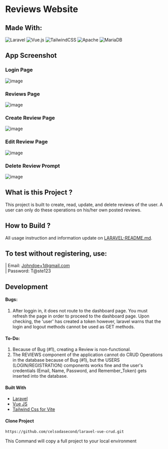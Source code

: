 # Reviews Website 
## Made With: 
![Laravel](https://img.shields.io/badge/laravel-%23FF2D20.svg?style=for-the-badge&logo=laravel&logoColor=white) ![Vue.js](https://img.shields.io/badge/vuejs-%2335495e.svg?style=for-the-badge&logo=vuedotjs&logoColor=%234FC08D) ![TailwindCSS](https://img.shields.io/badge/tailwindcss-%2338B2AC.svg?style=for-the-badge&logo=tailwind-css&logoColor=white) ![Apache](https://img.shields.io/badge/apache-%23D42029.svg?style=for-the-badge&logo=apache&logoColor=white) ![MariaDB](https://img.shields.io/badge/MariaDB-003545?style=for-the-badge&logo=mariadb&logoColor=white)

## App Screenshot
### Login Page
![image](https://user-images.githubusercontent.com/75917932/209456731-0f7baea3-629e-410b-bea1-248af78c95b2.png)

### Reviews Page
![image](https://user-images.githubusercontent.com/75917932/209456777-9e68fb25-b9fb-42df-adf8-51cadf2fdd8b.png)

### Create Review Page
![image](https://user-images.githubusercontent.com/75917932/209456808-46963bc3-6e58-4a8e-b1ab-c9850ecdf22f.png)

### Edit Review Page
![image](https://user-images.githubusercontent.com/75917932/209456815-1af51d02-f7ac-409c-8c7c-0f0345979274.png)

### Delete Review Prompt
![image](https://user-images.githubusercontent.com/75917932/209456825-d47eb7c5-e2b6-474b-b0e6-cec986cf61eb.png)


## What is this Project ?

This project is built to create, read, update, and delete reviews of the user. A user can only do these operations on his/her own posted reviews.

## How to Build ?

All usage instruction and information update on [LARAVEL-README.md](https://github.com/celsodasecond/laravel-vue-crud/blob/master/LARAVEL-README.md).

## To test without registering, use:
| Email: Johndoe+1@gmail.com \
| Password: T@ste123

## Development

#### Bugs:
1. After loggin in, it does not route to the dashboard page. You must refresh the page in order to proceed to the dashboard page. Upon checking, the 'user' has created a token however, laravel warns that the login and logout methods cannot be used as GET methods. 

#### To-Do:
1. Because of Bug (#1), creating a Review is non-functional. 
2. The REVIEWS component of the application cannot do CRUD Operations in the database because of Bug (#1), but the USERS (LOGIN/REGISTRATION) components works fine and the user's credentials (Email, Name, Password, and Remember_Token) gets inserted into the database. 

#### Built With

- [Laravel](https://laravel.com/) 
- [Vue JS](https://vuejs.org/)
- [Tailwind Css for Vite](https://tailwindcss.com/docs/guides/vite)

#### Clone Project

```shell
https://github.com/celsodasecond/laravel-vue-crud.git
```

This Command will copy a full project to your local environment

